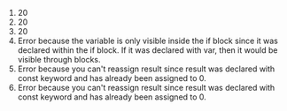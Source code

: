 1. 20
2. 20
3. 20
4. Error because the variable is only visible inside the if block since it was declared within the if block. If it was declared with var, then it would be visible through blocks.
5. Error because you can't reassign result since result was declared with const keyword and has already been assigned to 0.
6. Error because you can't reassign result since result was declared with const keyword and has already been assigned to 0.
